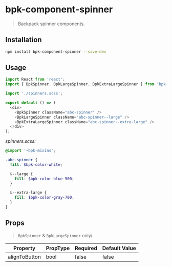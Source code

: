 # bpk-component-spinner

> Backpack spinner components.

## Installation

```sh
npm install bpk-component-spinner --save-dev
```

## Usage

```js
import React from 'react';
import { BpkSpinner, BpkLargeSpinner, BpkExtraLargeSpinner } from 'bpk-component-spinner';

import './spinners.scss';

export default () => (
  <div>
    <BpkSpinner className="abc-spinner" />
    <BpkLargeSpinner className="abc-spinner--large" />
    <BpkExtraLargeSpinner className="abc-spinner--extra-large" />
  </div>
);
```

*spinners.scss:*
```scss
@import '~bpk-mixins';

.abc-spinner {
  fill: $bpk-color-white;

  &--large {
    fill: $bpk-color-blue-500;
  }

  &--extra-large {
    fill: $bpk-color-gray-700;
  }
}
```

## Props

> `BpkSpinner` & `BpkLargeSpinner` only/

| Property      | PropType | Required | Default Value       |
| ------------- | -------- | -------- | ------------------- |
| alignToButton | bool     | false    | false               |
